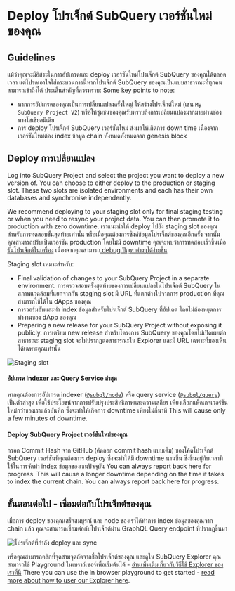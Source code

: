 # Deploy โปรเจ็กต์ SubQuery เวอร์ชั่นใหม่ของคุณ

## Guidelines

แม้ว่าคุณจะมีอิสระในการอัปเกรดและ deploy เวอร์ชันใหม่โปรเจ็กต์ SubQuery ของคุณได้ตลอดเวลา แต่โปรดเอาใจใส่กระบวนการนี้หากโปรเจ็กต์ SubQuery ของคุณเป็นแบบสาธารณะที่ทุกคนสามารถเข้าถึงได้ ประเด็นสำคัญที่ควรทราบ: Some key points to note:
- หากการอัปเกรดของคุณเป็นการเปลี่ยนแปลงครั้งใหญ่ ให้สร้างโปรเจ็กต์ใหม่ (เช่น `My SubQuery Project V2`) หรือให้ชุมชนของคุณรับทราบถึงการเปลี่ยนแปลงมากมายผ่านช่องทางโซเชียลมีเดีย
- การ deploy โปรเจ็กต์ SubQuery เวอร์ชั่นใหม่ ส่งผลให้เกิดการ down time เนื่องจากเวอร์ชันใหม่ต้อง index ข้อมูล chain ทั้งหมดทั้งหมดจาก genesis block

## Deploy การเปลี่ยนแปลง

Log into SubQuery Project and select the project you want to deploy a new version of. You can choose to either deploy to the production or staging slot. These two slots are isolated environments and each has their own databases and synchronise independently.

We recommend deploying to your staging slot only for final staging testing or when you need to resync your project data. You can then promote it to production with zero downtime. เราแนะนำให้ deploy ไปยัง staging slot ของคุณสำหรับการทดสอบขั้นสุดท้ายเท่านั้น หรือเมื่อคุณต้องการซิงค์ข้อมูลโปรเจ็กต์ของคุณอีกครั้ง จากนั้นคุณสามารถปรับเป็นเวอร์ชัน production โดยไม่มี downtime คุณจะพบว่าการทดสอบเร็วขึ้นเมื่อ [รันโปรเจ็กต์ในเครื่อง](../run/run.md) เนื่องจากคุณสามารถ[ debug ปัญหาต่างๆได้ง่ายขึ้น](../tutorials_examples/debug-projects.md)

Staging slot เหมาะสำหรับ:
* Final validation of changes to your SubQuery Project in a separate environment. การตรวจสอบครั้งสุดท้ายของการเปลี่ยนแปลงในโปรเจ็กต์ SubQuery ในสภาพแวดล้อมที่แยกจากกัน staging slot มี URL ที่แตกต่างไปจากการ production ที่คุณสามารถใช้ได้ใน dApps ของคุณ
* การวอร์มอัพและทำ index ข้อมูลสำหรับโปรเจ็กต์ SubQuery ที่อัปเดต โดยไม่ต้องหยุดการทำงานของ dApp ของคุณ
* Preparing a new release for your SubQuery Project without exposing it publicly. การเตรียม new release สำหรับโครงการ SubQuery ของคุณโดยไม่เปิดเผยต่อสาธารณะ staging slot จะไม่ปรากฏต่อสาธารณะใน Explorer และมี URL เฉพาะที่มองเห็นได้เฉพาะคุณเท่านั้น

![Staging slot](/assets/img/staging_slot.png)

#### อัปเกรด Indexer และ Query Service ล่าสุด

หากคุณต้องการอัปเกรด indexer ([`@subql/node`](https://www.npmjs.com/package/@subql/node)) หรือ query service ([`@subql/query`](https://www.npmjs.com/package/@subql/query)) เป็นตัวล่าสุด เพื่อใช้ประโยชน์จากการปรับปรุงประสิทธิภาพและความเสถียร เพียงเลือกแพ็คเกจเวอร์ชันใหม่กว่าของเราแล้วบันทึก ซึ่งจะทำให้เกิดการ downtime เพียงไม่กี่นาที This will cause only a few minutes of downtime.

#### Deploy SubQuery Project เวอร์ชันใหม่ของคุณ

กรอก Commit Hash จาก GitHub (คัดลอก commit hash แบบเต็ม) ของโค้ดโปรเจ็กต์ SubQuery เวอร์ชั่นที่คุณต้องการ deploy ซึ่งจะทำให้มี downtime นานขึ้น ซึ่งขึ้นอยู่กับเวลาที่ใช้ในการจัดทำ index ข้อมูลของเชนปัจจุบัน You can always report back here for progress. This will cause a longer downtime depending on the time it takes to index the current chain. You can always report back here for progress.

## ขั้นตอนต่อไป - เชื่อมต่อกับโปรเจ็กต์ของคุณ
เมื่อการ deploy ของคุณเสร็จสมบูรณ์ และ node ของเราได้ทำการ index ข้อมูลของคุณจาก chain แล้ว คุณจะสามารถเชื่อมต่อกับโปรเจ็กต์ผ่าน GraphQL Query endpoint ที่ปรากฎขึ้นมา

![โปรเจ็กต์ที่กำลัง deploy และ sync](/assets/img/projects-deploy-sync.png)

หรือคุณสามารถคลิกที่จุดสามจุดถัดจากชื่อโปรเจ็กต์ของคุณ และดูใน SubQuery Explorer คุณสามารถใช้ Playground ในเบราว์เซอร์เพื่อเริ่มต้นได้ - [อ่านเพิ่มเติมเกี่ยวกับวิธีใช้ Explorer ของเราที่นี่](../query/query.md) There you can use the in browser playground to get started - [read more about how to user our Explorer here](../query/query.md).
